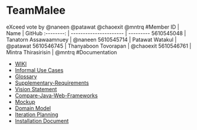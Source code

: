 # TeamMalee
eXceed vote by @naneen @patawat @chaoexit @mntrq
#Member
ID     |  Name  | GitHub
:--------: | ---------------------- | ---------
5610545048 | Tanatorn Assawaamnuey  | @naneen
5610545714 | Patawat Watakul        | @patawat
5610546745 | Thanyaboon Tovorapan   | @chaoexit
5610546761 | Mintra Thirasirisin    | @mntrq
#Documentation
* [WIKI](https://github.com/SSD2015/TeamMaleeMeeLookMeowMeow/wiki)
* [Informal Use Cases](https://github.com/SSD2015/TeamMaleeMeeLookMeowMeow/wiki/Informal-use-cases)
* [Glossary](https://github.com/SSD2015/TeamMaleeMeeLookMeowMeow/wiki/Glossary)
* [Supplementary-Requirements](https://github.com/SSD2015/TeamMaleeMeeLookMeowMeow/wiki/Supplementary-Requirements)
* [Vision Statement](https://github.com/SSD2015/TeamMaleeMeeLookMeowMeow/wiki/Vision-Statement)
* [Compare-Java-Web-Frameworks](https://docs.google.com/a/ku.th/document/d/1deeeihO1HKNE_n8Me__GqPYPB32o5lMydAsDHvKhel8/edit#)
* [Mockup](https://github.com/SSD2015/TeamMalee/wiki/Mockup)
* [Domain Model](https://github.com/SSD2015/TeamMalee/wiki/Domain-Model)
* [Iteration Planning](https://github.com/SSD2015/TeamMalee/wiki/Iteration-Planning)
* [Installation Document](https://docs.google.com/a/ku.th/document/d/1500vDPX_wVsB2Nv3HmVJtHF3NvhGTfweIYvy7ph3-4s/edit)
